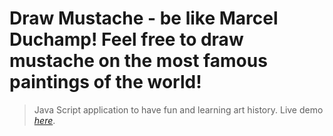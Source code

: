  # Draw Mustache - be like Marcel Duchamp! Feel free to draw mustache on the most famous paintings of the world!
> Java Script application to have fun and learning art history.
> Live demo [_here_](https://abarnowska.github.io/DrawMustache/).


